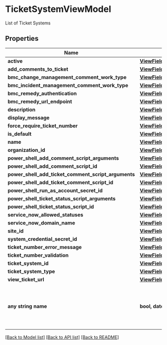 # TicketSystemViewModel

List of Ticket Systems

## Properties
Name | Type | Description | Notes
------------ | ------------- | ------------- | -------------
**active** | [**ViewFieldValueOfBoolean**](ViewFieldValueOfBoolean.md) |  | [optional] 
**add_comments_to_ticket** | [**ViewFieldValueOfBoolean**](ViewFieldValueOfBoolean.md) |  | [optional] 
**bmc_change_management_comment_work_type** | [**ViewFieldValueOfOptionalBmcChangeManagementCommentWorkType**](ViewFieldValueOfOptionalBmcChangeManagementCommentWorkType.md) |  | [optional] 
**bmc_incident_management_comment_work_type** | [**ViewFieldValueOfOptionalBmcIncidentManagementCommentWorkType**](ViewFieldValueOfOptionalBmcIncidentManagementCommentWorkType.md) |  | [optional] 
**bmc_remedy_authentication** | [**ViewFieldValueOfString**](ViewFieldValueOfString.md) |  | [optional] 
**bmc_remedy_url_endpoint** | [**ViewFieldValueOfString**](ViewFieldValueOfString.md) |  | [optional] 
**description** | [**ViewFieldValueOfString**](ViewFieldValueOfString.md) |  | [optional] 
**display_message** | [**ViewFieldValueOfString**](ViewFieldValueOfString.md) |  | [optional] 
**force_require_ticket_number** | [**ViewFieldValueOfForceRequireTicketSystemOptions**](ViewFieldValueOfForceRequireTicketSystemOptions.md) |  | [optional] 
**is_default** | [**ViewFieldValueOfBoolean**](ViewFieldValueOfBoolean.md) |  | [optional] 
**name** | [**ViewFieldValueOfString**](ViewFieldValueOfString.md) |  | [optional] 
**organization_id** | [**ViewFieldValueOfInt32**](ViewFieldValueOfInt32.md) |  | [optional] 
**power_shell_add_comment_script_arguments** | [**ViewFieldValueOfString**](ViewFieldValueOfString.md) |  | [optional] 
**power_shell_add_comment_script_id** | [**ViewFieldValueOfOptionalInt32**](ViewFieldValueOfOptionalInt32.md) |  | [optional] 
**power_shell_add_ticket_comment_script_arguments** | [**ViewFieldValueOfString**](ViewFieldValueOfString.md) |  | [optional] 
**power_shell_add_ticket_comment_script_id** | [**ViewFieldValueOfOptionalInt32**](ViewFieldValueOfOptionalInt32.md) |  | [optional] 
**power_shell_run_as_account_secret_id** | [**ViewFieldValueOfOptionalInt32**](ViewFieldValueOfOptionalInt32.md) |  | [optional] 
**power_shell_ticket_status_script_arguments** | [**ViewFieldValueOfString**](ViewFieldValueOfString.md) |  | [optional] 
**power_shell_ticket_status_script_id** | [**ViewFieldValueOfOptionalInt32**](ViewFieldValueOfOptionalInt32.md) |  | [optional] 
**service_now_allowed_statuses** | [**ViewFieldValueOfString**](ViewFieldValueOfString.md) |  | [optional] 
**service_now_domain_name** | [**ViewFieldValueOfString**](ViewFieldValueOfString.md) |  | [optional] 
**site_id** | [**ViewFieldValueOfOptionalInt32**](ViewFieldValueOfOptionalInt32.md) |  | [optional] 
**system_credential_secret_id** | [**ViewFieldValueOfOptionalInt32**](ViewFieldValueOfOptionalInt32.md) |  | [optional] 
**ticket_number_error_message** | [**ViewFieldValueOfString**](ViewFieldValueOfString.md) |  | [optional] 
**ticket_number_validation** | [**ViewFieldValueOfString**](ViewFieldValueOfString.md) |  | [optional] 
**ticket_system_id** | [**ViewFieldValueOfInt32**](ViewFieldValueOfInt32.md) |  | [optional] 
**ticket_system_type** | [**ViewFieldValueOfTicketSystemTypes**](ViewFieldValueOfTicketSystemTypes.md) |  | [optional] 
**view_ticket_url** | [**ViewFieldValueOfString**](ViewFieldValueOfString.md) |  | [optional] 
**any string name** | **bool, date, datetime, dict, float, int, list, str, none_type** | any string name can be used but the value must be the correct type | [optional]

[[Back to Model list]](../README.md#documentation-for-models) [[Back to API list]](../README.md#documentation-for-api-endpoints) [[Back to README]](../README.md)


